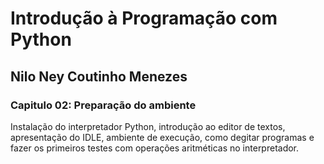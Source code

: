 # Introdução à Programação com Python

## Nilo Ney Coutinho Menezes

### Capitulo 02: Preparação do ambiente

Instalação do interpretador Python, introdução ao editor de textos, apresentação do IDLE, ambiente de execução, como degitar programas e fazer os primeiros testes com operações aritméticas no interpretador.

